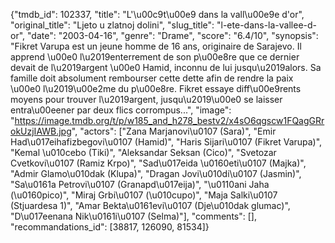 {"tmdb_id": 102337, "title": "L'\u00c9t\u00e9 dans la vall\u00e9e d'or", "original_title": "Ljeto u zlatnoj dolini", "slug_title": "l-ete-dans-la-vallee-d-or", "date": "2003-04-16", "genre": "Drame", "score": "6.4/10", "synopsis": "Fikret Varupa est un jeune homme de 16 ans, originaire de Sarajevo. Il apprend \u00e0 l\u2019enterrement de son p\u00e8re que ce dernier devait de l\u2019argent \u00e0 Hamid, inconnu de lui jusqu\u2019alors. Sa famille doit absolument rembourser cette dette afin de rendre la paix \u00e0 l\u2019\u00e2me du p\u00e8re. Fikret essaye diff\u00e9rents moyens pour trouver l\u2019argent, jusqu\u2019\u00e0 se laisser entra\u00eener par deux flics corrompus...", "image": "https://image.tmdb.org/t/p/w185_and_h278_bestv2/x4sO6qgscw1FQagGRrokUzjIAWB.jpg", "actors": ["Zana Marjanovi\u0107 (Sara)", "Emir Had\u017eihafizbegovi\u0107 (Hamid)", "Haris Sijari\u0107 (Fikret Varupa)", "Kemal \u010cebo (Tiki)", "Aleksandar Seksan (Cico)", "Svetozar Cvetkovi\u0107 (Ramiz Krpo)", "Sad\u017eida \u0160eti\u0107 (Majka)", "Admir Glamo\u010dak (Klupa)", "Dragan Jovi\u010di\u0107 (Jasmin)", "Sa\u0161a Petrovi\u0107 (Granapd\u017eija)", "\u0110ani Jaha (\u0160pico)", "Miraj Grbi\u0107 (\u010cupo)", "Maja Salki\u0107 (Stjuardesa 1)", "Amar Bekta\u0161evi\u0107 (Dje\u010dak glumac)", "D\u017eenana Nik\u0161i\u0107 (Selma)"], "comments": [], "recommandations_id": [38817, 126090, 81534]}